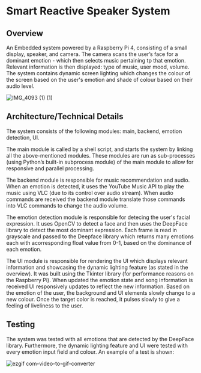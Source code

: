# Smart Reactive Speaker System

## Overview
An Embedded system powered by a Raspberry Pi 4, consisting of a small display, speaker, and camera. The camera scans the user’s face for a dominant emotion - which then selects music pertaining tp that emotion. Relevant information is then displayed: type of music, user mood, volume. The system contains dynamic screen lighting which changes the colour of the screen based on the user's emotion and shade of colour based on their audio level. 

![IMG_4093 (1) (1)](https://github.com/a3shoaib/SmartSpeakerSystem/assets/112360617/a098ebf3-d815-4401-ab1c-4c7001e0a538)


## Architecture/Technical Details
The system consists of the following modules: main, backend, emotion detection, UI. 

The main module is called by a shell script, and starts the system by linking all the above-mentioned modules. These modules are run as sub-processes (using Python’s built-in subprocess module) of the main module to allow for responsive and parallel processing.

The backend module is responsible for music recommendation and audio. When an emotion is detected, it uses the YouTube Music API to play the music using VLC (due to its control over audio stream). When audio commands are received the backend module translate those commands into VLC commands to change the audio volume. 

The emotion detection module is responsible for detecing the user's facial expression. It uses OpenCV to detect a face and then uses the DeepFace library to detect the most dominant expression. Each frame is read in grayscale and passed to the Deepface library which returns many emotions each with acorresponding float value from 0-1, based on the dominance of each emotion. 

The UI module is responsible for rendering the UI which displays relevant information and showcasing the dynamic lighting feature (as stated in the overview). It was built using the Tkinter library (for performance reasons on the Raspberry Pi). When updated the emotion state and song information is received UI responsively updates to reflect the new information. Based on the emotion of the user, the background and UI elements slowly change to a new colour. Once the target color is reached, it pulses slowly to give a feeling of liveliness to the user. 

## Testing
The system was tested with all emotions that are detected by the DeepFace library. Furthermore, the dynamic lighting feature and UI were tested with every emotion input field and colour. An example of a test is shown: 

![ezgif com-video-to-gif-converter](https://github.com/a3shoaib/SmartSpeakerSystem/assets/112360617/f6ea2734-3cee-44a5-acc3-408908e6ff8f)
